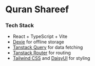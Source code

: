 # Quran Shareef

### Tech Stack
- React + TypeScript + Vite
- [Dexie](https://dexie.org/) for offline storage
- [Tanstack Query](https://tanstack.com/query/latest) for data fetching
- [Tanstack Router](https://tanstack.com/router/latest) for routing
- [Tailwind CSS](https://tailwindcss.com/) and [DaisyUI](https://daisyui.com/) for styling